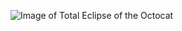 ![Image of Total Eclipse of the Octocat](https://octodex.github.com/images/total-eclipse-of-the-octocat.jpg)
